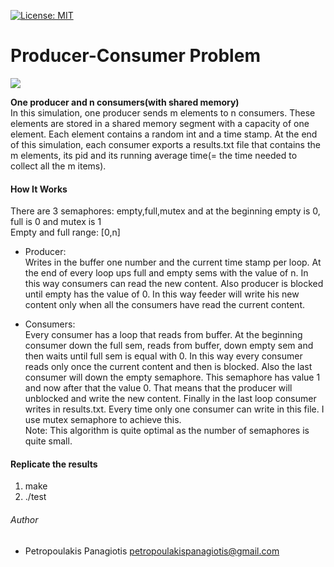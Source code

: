 [![License: MIT](https://img.shields.io/badge/License-MIT-yellow.svg)](https://opensource.org/licenses/MIT)
# Producer-Consumer Problem
<img src="https://cdn-images-1.medium.com/max/800/1*38NMAj0WTa_LD3ojoWsytQ.png"> <br /> 

**One producer and n consumers(with shared memory)** <br />
In this simulation, one producer sends m elements to n consumers. These elements are stored in a shared memory segment with a capacity of one element. Each element contains a random int and a time stamp. At the end of this simulation, each consumer exports a results.txt file that contains the m elements, its pid and its running average time(= the time needed to collect all the m items).  

#### How It Works
There are 3 semaphores: empty,full,mutex and at the beginning empty is 0, full is 0 and mutex is 1 <br />
Empty and full range: [0,n] <br />
* Producer: <br />
 Writes in the buffer one number and the current time stamp per loop. At the end of every loop ups full and empty sems with the value of n.
In this way consumers can read the new content. Also producer is blocked until empty has the value of 0. In this way feeder will write his new
content only when all the consumers have read the current content.

* Consumers: <br />
Every consumer has a loop that reads from buffer. At the beginning consumer down the full sem, reads from buffer, down empty sem and then waits until full sem is equal with 0. In this way every consumer reads only once the current content and then is blocked. Also the last consumer will down the empty semaphore. This
semaphore has value 1 and now after that the value 0. That means that the producer will unblocked and write the new content. Finally in the last loop consumer writes in 
results.txt. Every time only one consumer can write in this file. I use mutex semaphore to achieve this. <br />
Note: This algorithm is quite optimal as the number of semaphores is quite small.

#### Replicate the results
1. make
2. ./test

###### Author
* Petropoulakis Panagiotis petropoulakispanagiotis@gmail.com
